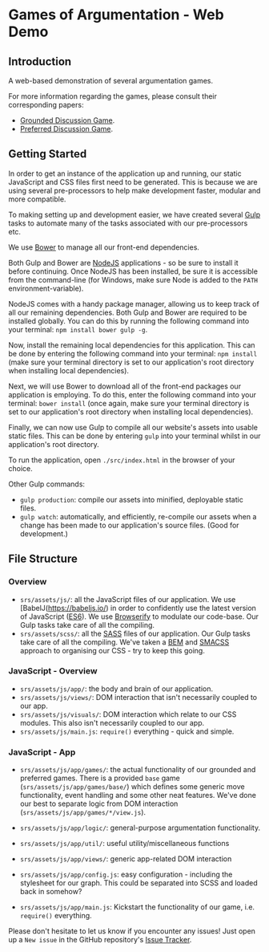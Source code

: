 # Games of Argumentation - Web Demo
## Introduction
A web-based demonstration of several argumentation games.

For more information regarding the games, please consult their corresponding papers:
- [Grounded Discussion Game](https://users.cs.cf.ac.uk/CaminadaM/publications/simplified_grounded_TAFA.pdf).
- [Preferred Discussion Game](https://users.cs.cf.ac.uk/CaminadaM/publications/preferred-game-JLC.pdf).

## Getting Started
In order to get an instance of the application up and running, our static JavaScript and CSS files first need to be generated. This is because we are using several pre-processors to help make development faster, modular and more compatible.

To making setting up and development easier, we have created several [Gulp](http://gulpjs.com/) tasks to automate many of the tasks associated with our pre-processors etc.

We use [Bower](https://babeljs.io/) to manage all our front-end dependencies.

Both Gulp and Bower are [NodeJS](https://nodejs.org/en/) applications - so be sure to install it before continuing. Once NodeJS has been installed, be sure it is accessible from the command-line (for Windows, make sure Node is added to the `PATH` environment-variable).

NodeJS comes with a handy package manager, allowing us to keep track of all our remaining dependencies. Both Gulp and Bower are required to be installed globally. You can do this by running the following command into your terminal: `npm install bower gulp -g`.

Now, install the remaining local dependencies for this application. This can be done by entering the following command into your terminal: `npm install`
(make sure your terminal directory is set to our application's root directory when installing local dependencies).

Next, we will use Bower to download all of the front-end packages our application is employing. To do this, enter the following command into your terminal: `bower install`
(once again, make sure your terminal directory is set to our application's root directory when installing local dependencies).

Finally, we can now use Gulp to compile all our website's assets into usable static files. This can be done by entering `gulp` into your terminal whilst in our application's root directory.

To run the application, open `./src/index.html` in the browser of your choice.

Other Gulp commands:
- `gulp production`: compile our assets into minified, deployable static files.
- `gulp watch`: automatically, and efficiently, re-compile our assets when a change has been made to our application's source files. (Good for development.)

## File Structure
### Overview
- `srs/assets/js/`: all the JavaScript files of our application. We use [BabelJ(https://babeljs.io/) in order to confidently use the latest version of JavaScript ([ES6](http://es6-features.org/)). We use [Browserify](http://browserify.org/) to modulate our code-base. Our Gulp tasks take care of all the compiling.
- `srs/assets/scss/`: all the [SASS](http://sass-lang.com/) files of our application. Our Gulp tasks take care of all the compiling. We've taken a [BEM](http://getbem.com/introduction/) and [SMACSS](https://smacss.com/) approach to organising our CSS - try to keep this going.

### JavaScript - Overview
- `srs/assets/js/app/`: the body and brain of our application.
- `srs/assets/js/views/`: DOM interaction that isn't necessarily coupled to our app.
- `srs/assets/js/visuals/`: DOM interaction which relate to our CSS modules. This also isn't necessarily coupled to our app.
- `srs/assets/js/main.js`: `require()` everything - quick and simple.

### JavaScript - App
- `srs/assets/js/app/games/`: the actual functionality of our grounded and preferred games. There is a provided `base` game (`srs/assets/js/app/games/base/`) which defines some generic move functionality, event handling and some other neat features.
We've done our best to separate logic from DOM interaction (`srs/assets/js/app/games/*/view.js`).

- `srs/assets/js/app/logic/`: general-purpose argumentation functionality.
- `srs/assets/js/app/util/`: useful utility/miscellaneous functions
- `srs/assets/js/app/views/`: generic app-related DOM interaction
- `srs/assets/js/app/config.js`: easy configuration - including the stylesheet for our graph. This could be separated into SCSS and loaded back in somehow?
- `srs/assets/js/app/main.js`: Kickstart the functionality of our game, i.e. `require()` everything.

Please don't hesitate to let us know if you encounter any issues! 
Just open up a `New issue` in the GitHub repository's [Issue Tracker](https://github.com/Braden1996/grounded-discussion-game/issues).